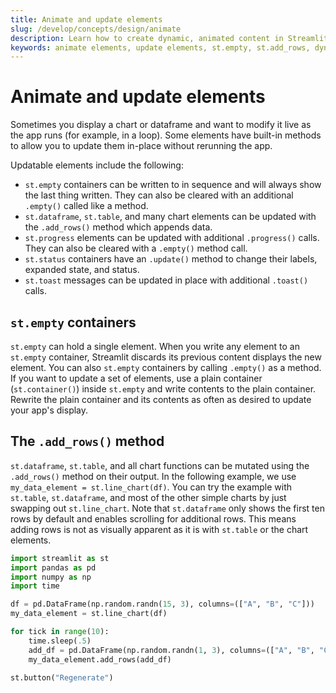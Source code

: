 ```yaml
---
title: Animate and update elements
slug: /develop/concepts/design/animate
description: Learn how to create dynamic, animated content in Streamlit by updating elements in-place using st.empty, st.add_rows, and other updatable containers without full app reruns.
keywords: animate elements, update elements, st.empty, st.add_rows, dynamic content, live updates, in-place updates, streaming data, real-time updates, element animation
---
```


# Animate and update elements

Sometimes you display a chart or dataframe and want to modify it live as the app
runs (for example, in a loop). Some elements have built-in methods to allow you
to update them in-place without rerunning the app.

Updatable elements include the following:

- `st.empty` containers can be written to in sequence and will always show the last thing written. They can also be cleared with an
  additional `.empty()` called like a method.
- `st.dataframe`, `st.table`, and many chart elements can be updated with the `.add_rows()` method which appends data.
- `st.progress` elements can be updated with additional `.progress()` calls. They can also be cleared with a `.empty()` method call.
- `st.status` containers have an `.update()` method to change their labels, expanded state, and status.
- `st.toast` messages can be updated in place with additional `.toast()` calls.

## `st.empty` containers

`st.empty` can hold a single element. When you write any element to an `st.empty` container, Streamlit discards its previous content
displays the new element. You can also `st.empty` containers by calling `.empty()` as a method. If you want to update a set of elements, use
a plain container (`st.container()`) inside `st.empty` and write contents to the plain container. Rewrite the plain container and its
contents as often as desired to update your app's display.

## The `.add_rows()` method

`st.dataframe`, `st.table`, and all chart functions can be mutated using the `.add_rows()` method on their output. In the following example, we use `my_data_element = st.line_chart(df)`. You can try the example with `st.table`, `st.dataframe`, and most of the other simple charts by just swapping out `st.line_chart`. Note that `st.dataframe` only shows the first ten rows by default and enables scrolling for additional rows. This means adding rows is not as visually apparent as it is with `st.table` or the chart elements.

```python
import streamlit as st
import pandas as pd
import numpy as np
import time

df = pd.DataFrame(np.random.randn(15, 3), columns=(["A", "B", "C"]))
my_data_element = st.line_chart(df)

for tick in range(10):
    time.sleep(.5)
    add_df = pd.DataFrame(np.random.randn(1, 3), columns=(["A", "B", "C"]))
    my_data_element.add_rows(add_df)

st.button("Regenerate")
```
